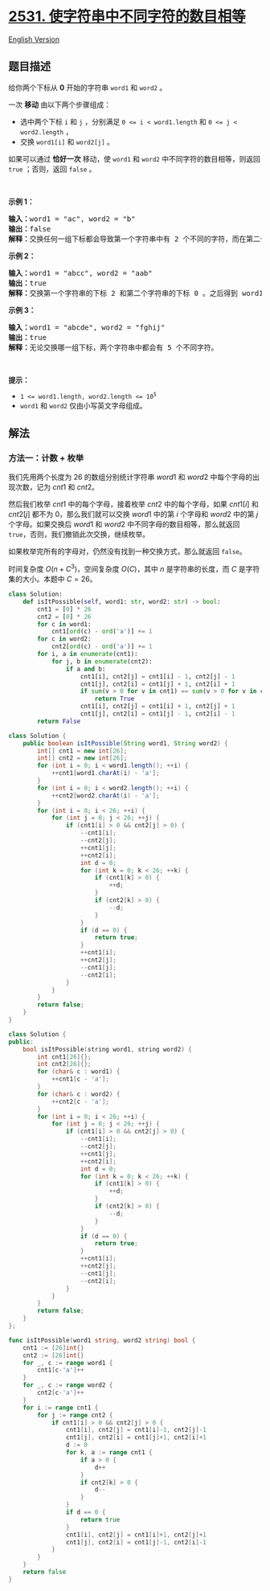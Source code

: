 # [2531. 使字符串中不同字符的数目相等](https://leetcode.cn/problems/make-number-of-distinct-characters-equal)

[English Version](/solution/2500-2599/2531.Make%20Number%20of%20Distinct%20Characters%20Equal/README_EN.md)

<!-- tags:哈希表,字符串,计数 -->

<!-- difficulty:中等 -->

## 题目描述

<!-- 这里写题目描述 -->

<p>给你两个下标从 <strong>0</strong> 开始的字符串 <code>word1</code> 和 <code>word2</code> 。</p>

<p>一次 <strong>移动</strong> 由以下两个步骤组成：</p>

<ul>
	<li>选中两个下标&nbsp;<code>i</code> 和 <code>j</code> ，分别满足 <code>0 &lt;= i &lt; word1.length</code> 和 <code>0 &lt;= j &lt; word2.length</code> ，</li>
	<li>交换 <code>word1[i]</code> 和 <code>word2[j]</code> 。</li>
</ul>

<p>如果可以通过 <strong>恰好一次</strong> 移动，使 <code>word1</code> 和 <code>word2</code> 中不同字符的数目相等，则返回 <code>true</code> ；否则，返回 <code>false</code> 。</p>

<p>&nbsp;</p>

<p><strong>示例 1：</strong></p>

<pre><strong>输入：</strong>word1 = "ac", word2 = "b"
<strong>输出：</strong>false
<strong>解释：</strong>交换任何一组下标都会导致第一个字符串中有 2 个不同的字符，而在第二个字符串中只有 1 个不同字符。
</pre>

<p><strong>示例 2：</strong></p>

<pre><strong>输入：</strong>word1 = "abcc", word2 = "aab"
<strong>输出：</strong>true
<strong>解释：</strong>交换第一个字符串的下标 2 和第二个字符串的下标 0 。之后得到 word1 = "abac" 和 word2 = "cab" ，各有 3 个不同字符。
</pre>

<p><strong>示例 3：</strong></p>

<pre><strong>输入：</strong>word1 = "abcde", word2 = "fghij"
<strong>输出：</strong>true
<strong>解释：</strong>无论交换哪一组下标，两个字符串中都会有 5 个不同字符。</pre>

<p>&nbsp;</p>

<p><strong>提示：</strong></p>

<ul>
	<li><code>1 &lt;= word1.length, word2.length &lt;= 10<sup>5</sup></code></li>
	<li><code>word1</code> 和 <code>word2</code> 仅由小写英文字母组成。</li>
</ul>

## 解法

### 方法一：计数 + 枚举

我们先用两个长度为 $26$ 的数组分别统计字符串 $word1$ 和 $word2$ 中每个字母的出现次数，记为 $cnt1$ 和 $cnt2$。

然后我们枚举 $cnt1$ 中的每个字母，接着枚举 $cnt2$ 中的每个字母，如果 $cnt1[i]$ 和 $cnt2[j]$ 都不为 $0$，那么我们就可以交换 $word1$ 中的第 $i$ 个字母和 $word2$ 中的第 $j$ 个字母。如果交换后 $word1$ 和 $word2$ 中不同字母的数目相等，那么就返回 `true`，否则，我们撤销此次交换，继续枚举。

如果枚举完所有的字母对，仍然没有找到一种交换方式，那么就返回 `false`。

时间复杂度 $O(n + C^3)$，空间复杂度 $O(C)$，其中 $n$ 是字符串的长度，而 $C$ 是字符集的大小。本题中 $C = 26$。

<!-- tabs:start -->

```python
class Solution:
    def isItPossible(self, word1: str, word2: str) -> bool:
        cnt1 = [0] * 26
        cnt2 = [0] * 26
        for c in word1:
            cnt1[ord(c) - ord('a')] += 1
        for c in word2:
            cnt2[ord(c) - ord('a')] += 1
        for i, a in enumerate(cnt1):
            for j, b in enumerate(cnt2):
                if a and b:
                    cnt1[i], cnt2[j] = cnt1[i] - 1, cnt2[j] - 1
                    cnt1[j], cnt2[i] = cnt1[j] + 1, cnt2[i] + 1
                    if sum(v > 0 for v in cnt1) == sum(v > 0 for v in cnt2):
                        return True
                    cnt1[i], cnt2[j] = cnt1[i] + 1, cnt2[j] + 1
                    cnt1[j], cnt2[i] = cnt1[j] - 1, cnt2[i] - 1
        return False
```

```java
class Solution {
    public boolean isItPossible(String word1, String word2) {
        int[] cnt1 = new int[26];
        int[] cnt2 = new int[26];
        for (int i = 0; i < word1.length(); ++i) {
            ++cnt1[word1.charAt(i) - 'a'];
        }
        for (int i = 0; i < word2.length(); ++i) {
            ++cnt2[word2.charAt(i) - 'a'];
        }
        for (int i = 0; i < 26; ++i) {
            for (int j = 0; j < 26; ++j) {
                if (cnt1[i] > 0 && cnt2[j] > 0) {
                    --cnt1[i];
                    --cnt2[j];
                    ++cnt1[j];
                    ++cnt2[i];
                    int d = 0;
                    for (int k = 0; k < 26; ++k) {
                        if (cnt1[k] > 0) {
                            ++d;
                        }
                        if (cnt2[k] > 0) {
                            --d;
                        }
                    }
                    if (d == 0) {
                        return true;
                    }
                    ++cnt1[i];
                    ++cnt2[j];
                    --cnt1[j];
                    --cnt2[i];
                }
            }
        }
        return false;
    }
}
```

```cpp
class Solution {
public:
    bool isItPossible(string word1, string word2) {
        int cnt1[26]{};
        int cnt2[26]{};
        for (char& c : word1) {
            ++cnt1[c - 'a'];
        }
        for (char& c : word2) {
            ++cnt2[c - 'a'];
        }
        for (int i = 0; i < 26; ++i) {
            for (int j = 0; j < 26; ++j) {
                if (cnt1[i] > 0 && cnt2[j] > 0) {
                    --cnt1[i];
                    --cnt2[j];
                    ++cnt1[j];
                    ++cnt2[i];
                    int d = 0;
                    for (int k = 0; k < 26; ++k) {
                        if (cnt1[k] > 0) {
                            ++d;
                        }
                        if (cnt2[k] > 0) {
                            --d;
                        }
                    }
                    if (d == 0) {
                        return true;
                    }
                    ++cnt1[i];
                    ++cnt2[j];
                    --cnt1[j];
                    --cnt2[i];
                }
            }
        }
        return false;
    }
};
```

```go
func isItPossible(word1 string, word2 string) bool {
	cnt1 := [26]int{}
	cnt2 := [26]int{}
	for _, c := range word1 {
		cnt1[c-'a']++
	}
	for _, c := range word2 {
		cnt2[c-'a']++
	}
	for i := range cnt1 {
		for j := range cnt2 {
			if cnt1[i] > 0 && cnt2[j] > 0 {
				cnt1[i], cnt2[j] = cnt1[i]-1, cnt2[j]-1
				cnt1[j], cnt2[i] = cnt1[j]+1, cnt2[i]+1
				d := 0
				for k, a := range cnt1 {
					if a > 0 {
						d++
					}
					if cnt2[k] > 0 {
						d--
					}
				}
				if d == 0 {
					return true
				}
				cnt1[i], cnt2[j] = cnt1[i]+1, cnt2[j]+1
				cnt1[j], cnt2[i] = cnt1[j]-1, cnt2[i]-1
			}
		}
	}
	return false
}
```

<!-- tabs:end -->

<!-- end -->
